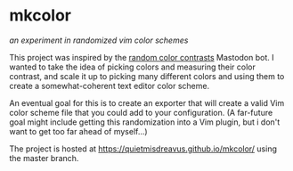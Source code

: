 # mkcolor

*an experiment in randomized vim color schemes*

This project was inspired by the [random color contrasts][] Mastodon bot. I wanted to take the idea
of picking colors and measuring their color contrast, and scale it up to picking many different
colors and using them to create a somewhat-coherent text editor color scheme.

[random color contrasts]: https://botsin.space/@randomColorContrasts

An eventual goal for this is to create an exporter that will create a valid Vim color scheme file
that you could add to your configuration. (A far-future goal might include getting this
randomization into a Vim plugin, but i don't want to get too far ahead of myself...)

The project is hosted at <https://quietmisdreavus.github.io/mkcolor/> using the master branch.
